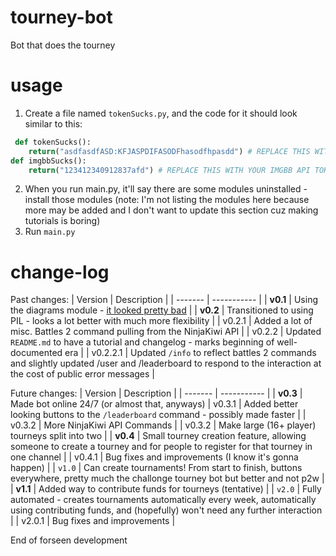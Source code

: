 # tourney-bot
 Bot that does the tourney

# usage
1. Create a file named `tokenSucks.py`, and the code for it should look similar to this:
```py
 def tokenSucks():
    return("asdfasdfASD:KFJASPDIFASODFhasodfhpasdd") # REPLACE THIS WITH YOUR DISCORD BOT TOKEN
def imgbbSucks():
    return("123412340912837afd") # REPLACE THIS WITH YOUR IMGBB API TOKEN - get one at https://api.imgbb.com/ (not an ad)
```
2. When you run main.py, it'll say there are some modules uninstalled - install those modules (note: I'm not listing the modules here because more may be added and I don't want to update this section cuz making tutorials is boring)
3. Run `main.py`

# change-log
Past changes:
| Version | Description |
| ------- | ----------- |
| **v0.1**    | Using the diagrams module - [it looked pretty bad](https://media.discordapp.net/attachments/837114010301759489/1080250025688449074/bracket.png) |
| **v0.2**    | Transitioned to using PIL - looks a lot better with much more flexibility |
| v0.2.1  | Added a lot of misc. Battles 2 command pulling from the NinjaKiwi API |
| v0.2.2  | Updated `README.md` to have a tutorial and changelog - marks beginning of well-documented era |
| v0.2.2.1 | Updated `/info` to reflect battles 2 commands and slightly updated /user and /leaderboard to respond to the interaction at the cost of public error messages |

Future changes:
| Version | Description |
| ------- | ----------- |
| **v0.3**  | Made bot online 24/7 (or almost that, anyways)
| v0.3.1  | Added better looking buttons to the `/leaderboard` command - possibly made faster |
| v0.3.2  | More NinjaKiwi API Commands |
| v0.3.2  | Make large (16+ player) tourneys split into two |
| **v0.4** | Small tourney creation feature, allowing someone to create a tourney and for people to register for that tourney in one channel |
| v0.4.1 | Bug fixes and improvements (I know it's gonna happen) |
| `v1.0` | Can create tournaments! From start to finish, buttons everywhere, pretty much the challonge tourney bot but better and not p2w |
| **v1.1** | Added way to contribute funds for tourneys (tentative) |
| `v2.0` | Fully automated - creates tournaments automatically every week, automatically using contributing funds, and (hopefully) won't need any further interaction |
| v2.0.1 | Bug fixes and improvements |

End of forseen development
